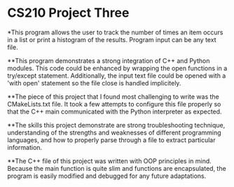 # CS210 Project Three

*This program allows the user to track the number of times an item occurs in a list or print a histogram of the results.  Program input can be any text file.

**This program demonstrates a strong integration of C++ and Python modules.  This code could be enhanced by wrapping the open functions in a try/except statement.  Additionally, the input text file could be opened with a 'with open' statement so the file close is handled implicitely.  

**The piece of this project that I found most challenging to write was the CMakeLists.txt file.  It took a few attempts to configure this file properly so that the C++ main communicated with the Python interpreter as expected.

**The skills this project demonstrate are strong troubleshooting technique, understanding of the strengths and weaknesses of different programming languages, and how to properly parse through a file to extract particular information.

**The C++ file of this project was written with OOP principles in mind.  Because the main function is quite slim and functions are encapsulated, the program is easily modified and debugged for any future adaptations.
